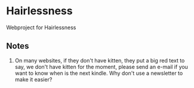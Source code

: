 # Hairlessness
Webproject for Hairlessness

## Notes

1. On many websites, if they don't have kitten, they put a big red text to say, we don't have kitten for the moment, please send an e-mail if you want to know when is the next kindle. Why don't use a newsletter to make it easier?
